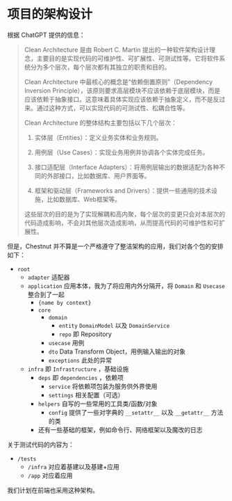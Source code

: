 # 项目的架构设计

根据 ChatGPT 提供的信息：

> Clean Architecture 是由 Robert C. Martin 提出的一种软件架构设计理念，主要目的是实现代码的可维护性、可扩展性、可测试性等。它将软件系统分为多个层次，每个层次都有其独立的职责和目的。
>
> Clean Architecture 中最核心的概念是“依赖倒置原则”（Dependency Inversion Principle），该原则要求高层模块不应该依赖于底层模块，而是应该依赖于抽象接口。这意味着具体实现应该依赖于抽象定义，而不是反过来。通过这种方式，可以实现代码的可测试性、松耦合性等。
>
> Clean Architecture 的整体结构主要包括以下几个层次：
>
> 1.  实体层（Entities）：定义业务实体和业务规则。
>
> 2.  用例层（Use Cases）：实现业务用例并协调各个实体完成任务。
>
> 3.  接口适配层（Interface Adapters）：将用例层输出的数据适配为各种不同的外部接口，比如数据库、用户界面等。
>
> 4.  框架和驱动层（Frameworks and Drivers）：提供一些通用的技术设施，比如数据库、Web框架等。
>
> 这些层次的目的是为了实现解耦和高内聚，每个层次的变更只会对本层次的代码造成影响，不会对其他层次造成影响，从而提高代码的可维护性和可扩展性。

但是，Chestnut 并不算是一个严格遵守了整洁架构的应用，我们对各个包的安排如下：

- `root`
  - `adapter` 适配器
  - `application` 应用本体，我为了将应用内外分隔开，将 `Domain` 和 `Usecase` 整合到了一起
    - `{name by context}`
    - `core`
      - `domain`
        - `entity` `DomainModel` 以及 `DomainService`
        - `repo` 即 Repository
      - `usecase` 用例
      - `dto` Data Transform Object，用例输入输出的对象
      - `exceptions` 此处的异常
  - `infra` 即 `Infrastructure` ，基础设施
    - `deps` 即 `dependencies` ，依赖项
      - `service` 将依赖项包装为服务供外界使用
      - `settings` 相关配置（可选）
    - `helpers` 自写的一些常用的工具类/函数/对象
      - `config` 提供了一些对字典的 `__setattr__` 以及 `__getattr__` 方法的类
    - 还有一些基础的框架，例如命令行、网络框架以及魔改的日志

关于测试代码的内容为：

- `/tests` 
  - `/infra` 对应着基建以及基建+应用
  - `/app` 对应着应用

我们计划在前端也采用这种架构。
